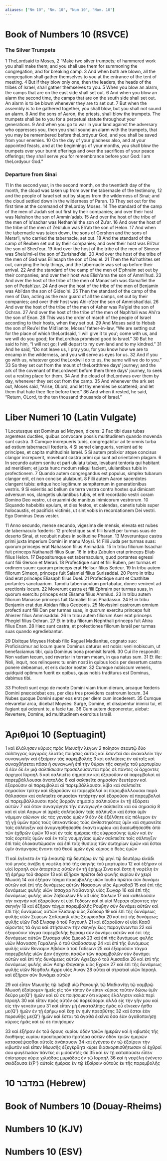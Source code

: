 ```yaml
---
aliases: ["Nm 10", "Nm. 10", "Num 10", "Num. 10"]
---
```



# Book of Numbers 10 (RSVCE)

### The Silver Trumpets
1 TheLordsaid to Moses,
2 “Make two silver trumpets; of hammered work you shall make them; and you shall use them for summoning the congregation, and for breaking camp.
3 And when both are blown, all the congregation shall gather themselves to you at the entrance of the tent of meeting.
4 But if they blow only one, then the leaders, the heads of the tribes of Israel, shall gather themselves to you.
5 When you blow an alarm, the camps that are on the east side shall set out.
6 And when you blow an alarm the second time, the camps that are on the south side shall set out. An alarm is to be blown whenever they are to set out.
7 But when the assembly is to be gathered together, you shall blow, but you shall not sound an alarm.
8 And the sons of Aaron, the priests, shall blow the trumpets. The trumpets shall be to you for a perpetual statute throughout your generations.
9 And when you go to war in your land against the adversary who oppresses you, then you shall sound an alarm with the trumpets, that you may be remembered before theLordyour God, and you shall be saved from your enemies.
10 On the day of your gladness also, and at your appointed feasts, and at the beginnings of your months, you shall blow the trumpets over your burnt offerings and over the sacrifices of your peace offerings; they shall serve you for remembrance before your God: I am theLordyour God.”
### Departure from Sinai
11 In the second year, in the second month, on the twentieth day of the month, the cloud was taken up from over the tabernacle of the testimony,
12 and the people of Israel set out by stages from the wilderness of Sinai; and the cloud settled down in the wilderness of Paran.
13 They set out for the first time at the command of theLordby Moses.
14 The standard of the camp of the men of Judah set out first by their companies; and over their host was Nahshon the son of Amminʹadab.
15 And over the host of the tribe of the men of Isʹsachar was Nethanʹel the son of Zuʹar.
16 And over the host of the tribe of the men of Zebʹulun was Eliʹab the son of Helon.
17 And when the tabernacle was taken down, the sons of Gershon and the sons of Merarʹi, who carried the tabernacle, set out.
18 And the standard of the camp of Reuben set out by their companies; and over their host was Eliʹzur the son of Shedʹeur.
19 And over the host of the tribe of the men of Simeon was Sheluʹmi-el the son of Zurishadʹdai.
20 And over the host of the tribe of the men of Gad was Eliʹasaph the son of Deuʹel.
21 Then the Koʹhathites set out, carrying the holy things, and the tabernacle was set up before their arrival.
22 And the standard of the camp of the men of Eʹphraim set out by their companies; and over their host was Elishʹama the son of Ammiʹhud.
23 And over the host of the tribe of the men of Manasʹseh was Gamaʹliel the son of Pedahʹzur.
24 And over the host of the tribe of the men of Benjamin was Abiʹdan the son of Gideoʹni.
25 Then the standard of the camp of the men of Dan, acting as the rear guard of all the camps, set out by their companies; and over their host was Ahi-eʹzer the son of Ammishadʹdai.
26 And over the host of the tribe of the men of Asher was Paʹgiel the son of Ochran.
27 And over the host of the tribe of the men of Naphʹtali was Ahiʹra the son of Enan.
28 This was the order of march of the people of Israel according to their hosts, when they set out.
29 And Moses said to Hobab the son of Reuʹel the Midʹianite, Moses’ father-in-law, “We are setting out for the place of which theLordsaid, ‘I will give it to you’; come with us, and we will do you good; for theLordhas promised good to Israel.”
30 But he said to him, “I will not go; I will depart to my own land and to my kindred.”
31 And he said, “Do not leave us, I pray you, for you know how we are to encamp in the wilderness, and you will serve as eyes for us.
32 And if you go with us, whatever good theLordwill do to us, the same will we do to you.”
33 So they set out from the mount of theLordthree days’ journey; and the ark of the covenant of theLordwent before them three days’ journey, to seek out a resting place for them.
34 And the cloud of theLordwas over them by day, whenever they set out from the camp.
35 And whenever the ark set out, Moses said, “Arise, OLord, and let thy enemies be scattered; and let them that hate thee flee before thee.”
36 And when it rested, he said, “Return, OLord, to the ten thousand thousands of Israel.”


# Liber Numeri 10 (Latin Vulgate)

1 Locutusque est Dominus ad Moysen, dicens:
2 Fac tibi duas tubas argenteas ductiles, quibus convocare possis multitudinem quando movenda sunt castra.
3 Cumque increpueris tubis, congregabitur ad te omnis turba ad ostium tabernaculi fœderis.
4 Si semel clangueris, venient ad te principes, et capita multitudinis Israël.
5 Si autem prolixior atque concisus clangor increpuerit, movebunt castra primi qui sunt ad orientalem plagam.
6 In secundo autem sonitu et pari ululatu tubæ, levabunt tentoria qui habitant ad meridiem; et juxta hunc modum reliqui facient, ululantibus tubis in profectionem.
7 Quando autem congregandus est populus, simplex tubarum clangor erit, et non concise ululabunt.
8 Filii autem Aaron sacerdotes clangent tubis: eritque hoc legitimum sempiternum in generationibus vestris.
9 Si exieritis ad bellum de terra vestra contra hostes qui dimicant adversum vos, clangetis ululantibus tubis, et erit recordatio vestri coram Domino Deo vestro, ut eruamini de manibus inimicorum vestrorum.
10 Siquando habebitis epulum, et dies festos, et calendas, canetis tubis super holocaustis, et pacificis victimis, ut sint vobis in recordationem Dei vestri. Ego Dominus Deus vester.

11 Anno secundo, mense secundo, vigesima die mensis, elevata est nubes de tabernaculo fœderis:
12 profectique sunt filii Israël per turmas suas de deserto Sinai, et recubuit nubes in solitudine Pharan.
13 Moveruntque castra primi juxta imperium Domini in manu Moysi.
14 Filii Juda per turmas suas: quorum princeps erat Nahasson filius Aminadab.
15 In tribu filiorum Issachar fuit princeps Nathanaël filius Suar.
16 In tribu Zabulon erat princeps Eliab filius Helon.
17 Depositumque est tabernaculum, quod portantes egressi sunt filii Gerson et Merari.
18 Profectique sunt et filii Ruben, per turmas et ordinem suum: quorum princeps erat Helisur filius Sedeur.
19 In tribu autem filiorum Simeon, princeps fuit Salamiel filius Surisaddai.
20 Porro in tribu Gad erat princeps Eliasaph filius Duel.
21 Profectique sunt et Caathitæ portantes sanctuarium. Tamdiu tabernaculum portabatur, donec venirent ad erectionis locum.
22 Moverunt castra et filii Ephraim per turmas suas, in quorum exercitu princeps erat Elisama filius Ammiud.
23 In tribu autem filiorum Manasse princeps fuit Gamaliel filius Phadassur.
24 Et in tribu Benjamin erat dux Abidan filius Gedeonis.
25 Novissimi castrorum omnium profecti sunt filii Dan per turmas suas, in quorum exercitu princeps fuit Ahiezer filius Ammisaddai.
26 In tribu autem filiorum Aser erat princeps Phegiel filius Ochran.
27 Et in tribu filiorum Nephthali princeps fuit Ahira filius Enan.
28 Hæc sunt castra, et profectiones filiorum Israël per turmas suas quando egrediebantur.

29 Dixitque Moyses Hobab filio Raguel Madianitæ, cognato suo: Proficiscimur ad locum quem Dominus daturus est nobis: veni nobiscum, ut benefaciamus tibi, quia Dominus bona promisit Israëli.
30 Cui ille respondit: Non vadam tecum, sed revertar in terram meam, in qua natus sum.
31 Et ille: Noli, inquit, nos relinquere: tu enim nosti in quibus locis per desertum castra ponere debeamus, et eris ductor noster.
32 Cumque nobiscum veneris, quidquid optimum fuerit ex opibus, quas nobis traditurus est Dominus, dabimus tibi.

33 Profecti sunt ergo de monte Domini viam trium dierum, arcaque fœderis Domini præcedebat eos, per dies tres providens castrorum locum.
34 Nubes quoque Domini super eos erat per diem cum incederent.
35 Cumque elevaretur arca, dicebat Moyses: Surge, Domine, et dissipentur inimici tui, et fugiant qui oderunt te, a facie tua.
36 Cum autem deponeretur, aiebat: Revertere, Domine, ad multitudinem exercitus Israël.


# Ἀριθμοί 10 (Septuagint)

1 καὶ ἐλάλησεν κύριος πρὸς Μωυσῆν λέγων
2 ποίησον σεαυτῷ δύο σάλπιγγας ἀργυρᾶς ἐλατὰς ποιήσεις αὐτάς καὶ ἔσονταί σοι ἀνακαλεῖν τὴν συναγωγὴν καὶ ἐξαίρειν τὰς παρεμβολάς
3 καὶ σαλπίσεις ἐν αὐταῖς καὶ συναχθήσεται πᾶσα ἡ συναγωγὴ ἐπὶ τὴν θύραν τῆς σκηνῆς τοῦ μαρτυρίου
4 ἐὰν δὲ ἐν μιᾷ σαλπίσωσιν προσελεύσονται πρὸς σὲ πάντες οἱ ἄρχοντες ἀρχηγοὶ Ισραηλ
5 καὶ σαλπιεῖτε σημασίαν καὶ ἐξαροῦσιν αἱ παρεμβολαὶ αἱ παρεμβάλλουσαι ἀνατολάς
6 καὶ σαλπιεῖτε σημασίαν δευτέραν καὶ ἐξαροῦσιν αἱ παρεμβολαὶ αἱ παρεμβάλλουσαι λίβα καὶ σαλπιεῖτε σημασίαν τρίτην καὶ ἐξαροῦσιν αἱ παρεμβολαὶ αἱ παρεμβάλλουσαι παρὰ θάλασσαν καὶ σαλπιεῖτε σημασίαν τετάρτην καὶ ἐξαροῦσιν αἱ παρεμβολαὶ αἱ παρεμβάλλουσαι πρὸς βορρᾶν σημασίᾳ σαλπιοῦσιν ἐν τῇ ἐξάρσει αὐτῶν
7 καὶ ὅταν συναγάγητε τὴν συναγωγήν σαλπιεῖτε καὶ οὐ σημασίᾳ
8 καὶ οἱ υἱοὶ Ααρων οἱ ἱερεῖς σαλπιοῦσιν ταῖς σάλπιγξιν καὶ ἔσται ὑμῖν νόμιμον αἰώνιον εἰς τὰς γενεὰς ὑμῶν
9 ἐὰν δὲ ἐξέλθητε εἰς πόλεμον ἐν τῇ γῇ ὑμῶν πρὸς τοὺς ὑπεναντίους τοὺς ἀνθεστηκότας ὑμῖν καὶ σημανεῖτε ταῖς σάλπιγξιν καὶ ἀναμνησθήσεσθε ἔναντι κυρίου καὶ διασωθήσεσθε ἀπὸ τῶν ἐχθρῶν ὑμῶν
10 καὶ ἐν ταῖς ἡμέραις τῆς εὐφροσύνης ὑμῶν καὶ ἐν ταῖς ἑορταῖς ὑμῶν καὶ ἐν ταῖς νουμηνίαις ὑμῶν σαλπιεῖτε ταῖς σάλπιγξιν ἐπὶ τοῖς ὁλοκαυτώμασιν καὶ ἐπὶ ταῖς θυσίαις τῶν σωτηρίων ὑμῶν καὶ ἔσται ὑμῖν ἀνάμνησις ἔναντι τοῦ θεοῦ ὑμῶν ἐγὼ κύριος ὁ θεὸς ὑμῶν

11 καὶ ἐγένετο ἐν τῷ ἐνιαυτῷ τῷ δευτέρῳ ἐν τῷ μηνὶ τῷ δευτέρῳ εἰκάδι τοῦ μηνὸς ἀνέβη ἡ νεφέλη ἀπὸ τῆς σκηνῆς τοῦ μαρτυρίου
12 καὶ ἐξῆραν οἱ υἱοὶ Ισραηλ σὺν ἀπαρτίαις αὐτῶν ἐν τῇ ἐρήμῳ Σινα καὶ ἔστη ἡ νεφέλη ἐν τῇ ἐρήμῳ τοῦ Φαραν
13 καὶ ἐξῆραν πρῶτοι διὰ φωνῆς κυρίου ἐν χειρὶ Μωυσῆ
14 καὶ ἐξῆραν τάγμα παρεμβολῆς υἱῶν Ιουδα πρῶτοι σὺν δυνάμει αὐτῶν καὶ ἐπὶ τῆς δυνάμεως αὐτῶν Ναασσων υἱὸς Αμιναδαβ
15 καὶ ἐπὶ τῆς δυνάμεως φυλῆς υἱῶν Ισσαχαρ Ναθαναηλ υἱὸς Σωγαρ
16 καὶ ἐπὶ τῆς δυνάμεως φυλῆς υἱῶν Ζαβουλων Ελιαβ υἱὸς Χαιλων
17 καὶ καθελοῦσιν τὴν σκηνὴν καὶ ἐξαροῦσιν οἱ υἱοὶ Γεδσων καὶ οἱ υἱοὶ Μεραρι αἴροντες τὴν σκηνήν
18 καὶ ἐξῆραν τάγμα παρεμβολῆς Ρουβην σὺν δυνάμει αὐτῶν καὶ ἐπὶ τῆς δυνάμεως αὐτῶν Ελισουρ υἱὸς Σεδιουρ
19 καὶ ἐπὶ τῆς δυνάμεως φυλῆς υἱῶν Συμεων Σαλαμιηλ υἱὸς Σουρισαδαι
20 καὶ ἐπὶ τῆς δυνάμεως φυλῆς υἱῶν Γαδ Ελισαφ ὁ τοῦ Ραγουηλ
21 καὶ ἐξαροῦσιν οἱ υἱοὶ Κααθ αἴροντες τὰ ἅγια καὶ στήσουσιν τὴν σκηνήν ἕως παραγένωνται
22 καὶ ἐξαροῦσιν τάγμα παρεμβολῆς Εφραιμ σὺν δυνάμει αὐτῶν καὶ ἐπὶ τῆς δυνάμεως αὐτῶν Ελισαμα υἱὸς Εμιουδ
23 καὶ ἐπὶ τῆς δυνάμεως φυλῆς υἱῶν Μανασση Γαμαλιηλ ὁ τοῦ Φαδασσουρ
24 καὶ ἐπὶ τῆς δυνάμεως φυλῆς υἱῶν Βενιαμιν Αβιδαν ὁ τοῦ Γαδεωνι
25 καὶ ἐξαροῦσιν τάγμα παρεμβολῆς υἱῶν Δαν ἔσχατοι πασῶν τῶν παρεμβολῶν σὺν δυνάμει αὐτῶν καὶ ἐπὶ τῆς δυνάμεως αὐτῶν Αχιεζερ ὁ τοῦ Αμισαδαι
26 καὶ ἐπὶ τῆς δυνάμεως φυλῆς υἱῶν Ασηρ Φαγαιηλ υἱὸς Εχραν
27 καὶ ἐπὶ τῆς δυνάμεως φυλῆς υἱῶν Νεφθαλι Αχιρε υἱὸς Αιναν
28 αὗται αἱ στρατιαὶ υἱῶν Ισραηλ καὶ ἐξῆραν σὺν δυνάμει αὐτῶν

29 καὶ εἶπεν Μωυσῆς τῷ Ιωβαβ υἱῷ Ραγουηλ τῷ Μαδιανίτῃ τῷ γαμβρῷ Μωυσῆ ἐξαίρομεν ἡμεῖς εἰς τὸν τόπον ὃν εἶπεν κύριος τοῦτον δώσω ὑμῖν δεῦρο με{Q'} ἡμῶν καὶ εὖ σε ποιήσομεν ὅτι κύριος ἐλάλησεν καλὰ περὶ Ισραηλ
30 καὶ εἶπεν πρὸς αὐτόν οὐ πορεύσομαι ἀλλὰ εἰς τὴν γῆν μου καὶ εἰς τὴν γενεάν μου
31 καὶ εἶπεν μὴ ἐγκαταλίπῃς ἡμᾶς οὗ εἵνεκεν ἦσθα με{Q'} ἡμῶν ἐν τῇ ἐρήμῳ καὶ ἔσῃ ἐν ἡμῖν πρεσβύτης
32 καὶ ἔσται ἐὰν πορευθῇς με{Q'} ἡμῶν καὶ ἔσται τὰ ἀγαθὰ ἐκεῖνα ὅσα ἐὰν ἀγαθοποιήσῃ κύριος ἡμᾶς καὶ εὖ σε ποιήσομεν

33 καὶ ἐξῆραν ἐκ τοῦ ὄρους κυρίου ὁδὸν τριῶν ἡμερῶν καὶ ἡ κιβωτὸς τῆς διαθήκης κυρίου προεπορεύετο προτέρα αὐτῶν ὁδὸν τριῶν ἡμερῶν κατασκέψασθαι αὐτοῖς ἀνάπαυσιν
34 καὶ ἐγένετο ἐν τῷ ἐξαίρειν τὴν κιβωτὸν καὶ εἶπεν Μωυσῆς ἐξεγέρθητι κύριε διασκορπισθήτωσαν οἱ ἐχθροί σου φυγέτωσαν πάντες οἱ μισοῦντές σε
35 καὶ ἐν τῇ καταπαύσει εἶπεν ἐπίστρεφε κύριε χιλιάδας μυριάδας ἐν τῷ Ισραηλ
36 καὶ ἡ νεφέλη ἐγένετο σκιάζουσα ἐ{P'} αὐτοῖς ἡμέρας ἐν τῷ ἐξαίρειν αὐτοὺς ἐκ τῆς παρεμβολῆς


# 10 במדבר (Hebrew)


# Book of Numbers 10 (Douay-Rheims)


# Numbers 10 (KJV)


# Numbers 10 (ESV)

